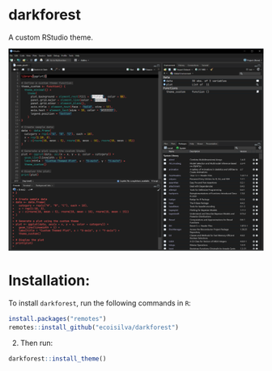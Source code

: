 # darkforest

A custom RStudio theme.

![](inst/screenshot_darkforest.png)

# Installation:

To install `darkforest`, run the following commands in `R`:

``` r
install.packages("remotes")
remotes::install_github("ecoisilva/darkforest")
```

2.  Then run:

``` r
darkforest::install_theme()
```
